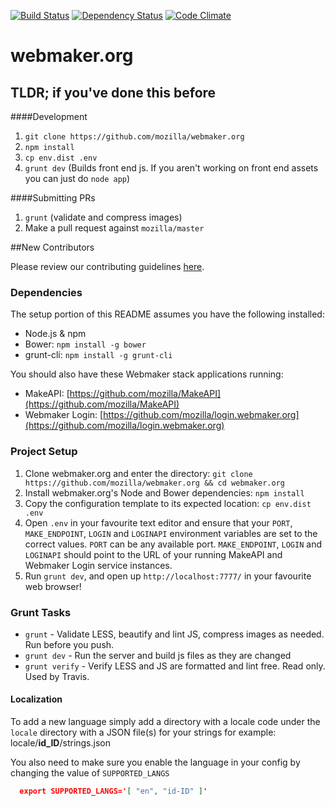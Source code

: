 [![Build Status](https://travis-ci.org/mozilla/webmaker.org.png)](https://travis-ci.org/mozilla/webmaker.org)
[![Dependency Status](https://gemnasium.com/mozilla/webmaker.org.png)](https://gemnasium.com/mozilla/webmaker.org)
[![Code Climate](https://codeclimate.com/github/mozilla/webmaker.org.png)](https://codeclimate.com/github/mozilla/webmaker.org)

# webmaker.org

## TLDR; if you've done this before

####Development

1. `git clone https://github.com/mozilla/webmaker.org`
2. `npm install`
3. `cp env.dist .env`
4. `grunt dev` (Builds front end js. If you aren't working on front end assets you can just do `node app`)

####Submitting PRs

1. `grunt` (validate and compress images)
2. Make a pull request against `mozilla/master`

##New Contributors

Please review our contributing guidelines [here](https://github.com/mozilla/webmaker.org/blob/master/CONTRIBUTING.md).


### Dependencies

The setup portion of this README assumes you have the following installed:

* Node.js & npm
* Bower: `npm install -g bower`
* grunt-cli: `npm install -g grunt-cli`

You should also have these Webmaker stack applications running:

* MakeAPI: [https://github.com/mozilla/MakeAPI](https://github.com/mozilla/MakeAPI)
* Webmaker Login: [https://github.com/mozilla/login.webmaker.org](https://github.com/mozilla/login.webmaker.org)

### Project Setup

1. Clone webmaker.org and enter the directory: `git clone https://github.com/mozilla/webmaker.org && cd webmaker.org`
2. Install webmaker.org's Node and Bower dependencies: `npm install`
3. Copy the configuration template to its expected location: `cp env.dist .env`
4. Open `.env` in your favourite text editor and ensure that your `PORT`, `MAKE_ENDPOINT`, `LOGIN` and `LOGINAPI` environment variables are set to the correct values. `PORT` can be any available port. `MAKE_ENDPOINT`, `LOGIN` and `LOGINAPI` should point to the URL of your running MakeAPI and Webmaker Login service instances.
5. Run `grunt dev`, and open up `http://localhost:7777/` in your favourite web browser!

### Grunt Tasks

- `grunt` - Validate LESS, beautify and lint JS, compress images as needed. Run before you push.
- `grunt dev` - Run the server and build js files as they are changed
- `grunt verify` - Verify LESS and JS are formatted and lint free. Read only. Used by Travis.

#### Localization

To add a new language simply add a directory with a locale code under the `locale` directory with a JSON file(s) for your strings for example: 
locale/**id_ID**/strings.json

You also need to make sure you enable the language in your config by changing the value of `SUPPORTED_LANGS`
``` json
  export SUPPORTED_LANGS='[ "en", "id-ID" ]'
```

